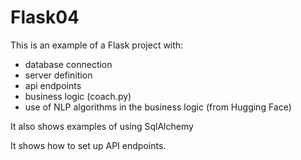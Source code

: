# Flask04

This is an example of a Flask project with:
* database connection
* server definition
* api endpoints
* business logic (coach.py)
* use of NLP algorithms in the business logic (from Hugging Face)

It also shows examples of using SqlAlchemy

It shows how to set up API endpoints.
